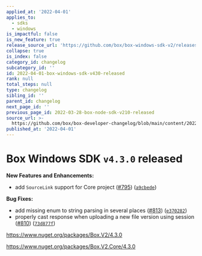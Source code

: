 ```yaml
---
applied_at: '2022-04-01'
applies_to:
  - sdks
  - windows
is_impactful: false
is_new_feature: true
release_source_url: 'https://github.com/box/box-windows-sdk-v2/releases/tag/v4.3.0'
collapse: true
is_index: false
category_id: changelog
subcategory_id: ''
id: 2022-04-01-box-windows-sdk-v430-released
rank: null
total_steps: null
type: changelog
sibling_id: ''
parent_id: changelog
next_page_id: ''
previous_page_id: 2022-03-28-box-node-sdk-v210-released
source_url: >-
  https://github.com/box/box-developer-changelog/blob/main/content/2022/04-01-box-windows-sdk-v430-released.md
published_at: '2022-04-01'
---
```

# Box Windows SDK `v4.3.0` released

**New Features and Enhancements:**

* add `SourceLink` support for Core project ([#795][1]) ([`a9cbede`][2])

**Bug Fixes:**

* add missing enum to string parsing in several places ([#813][3]) ([`e370282`][4])
* properly cast response when uploading a new file version using session ([#810][5]) ([`73d877f`][6])

<https://www.nuget.org/packages/Box.V2/4.3.0>

<https://www.nuget.org/packages/Box.V2.Core/4.3.0>

[1]: https://github.com/box/box-windows-sdk-v2/issues/795

[2]: https://github.com/box/box-windows-sdk-v2/commit/a9cbedece2ffb4f832be880bebf35b715c9cb28b

[3]: https://github.com/box/box-windows-sdk-v2/issues/813

[4]: https://github.com/box/box-windows-sdk-v2/commit/e3702826216132dfe1fb061af95a8d9700f114d4

[5]: https://github.com/box/box-windows-sdk-v2/issues/810

[6]: https://github.com/box/box-windows-sdk-v2/commit/73d877ff679b5999ea50cdfa68f14b0e2169ea65